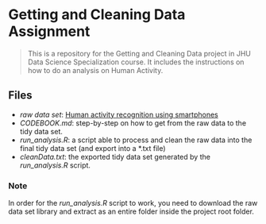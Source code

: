 # Getting and Cleaning Data Assignment

> This is a repository for the Getting and Cleaning Data project in JHU Data Science Specialization course. It includes the instructions on how to do an analysis on Human Activity.


## Files

- *raw data set*: [Human activity recognition using smartphones](http://archive.ics.uci.edu/ml/datasets/Human+Activity+Recognition+Using+Smartphones)
- *CODEBOOK.md*: step-by-step on how to get from the raw data to the tidy data set.
- *run_analysis.R*: a script able to process and clean the raw data into the final tidy data set (and export into a *.txt file)
- *cleanData.txt*: the exported tidy data set generated by the *run_analysis.R* script.

### Note

In order for the *run_analysis.R* script to work, you need to download the raw data set library and extract as an entire folder inside the project root folder.
